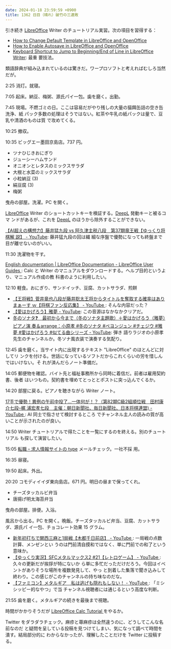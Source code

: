 ```yaml
---
date: 2024-01-18 23:59:59 +0900
title: 1362 日目（晴れ）破竹の三連敗
---
```


引き続き [LibreOffice] Writer のチュートリアル実習。次の項目を習得する：

* [How to Change Default Template in LibreOffice and OpenOffice
  ](https://www.libreofficehelp.com/change-default-template-libreoffice/)
* [How to Enable Autosave in LibreOffice and OpenOffice
  ](https://www.libreofficehelp.com/enable-autosave-libreoffice/)
* [Keyboard Shortcut to Jump to Beginning/End of Line in LibreOffice
  Writer](https://www.libreofficehelp.com/keyboard-shortcut-libreoffice/): 最重
  要技法。

類語辞典が組み込まれているのは驚きだ。ワープロソフトと考えればむしろ当然だが。

2:25 消灯。就寝。

7:05 起床。納豆、梅粥、源氏パイ一包。歯を磨く。出勤。

7:45 現場。不燃ゴミの日。ここは容易だがやり残しの大量の猫餌缶詰の空き缶洗浄、紙
パック多数の処理はそうではない。紅茶や牛乳の紙パックは量で、豆乳や清酒のものは質
で攻めてくる。

10:25 撤収。

10:35 ビッグエー墨田京島店。737 円。

* ツナひじきおにぎり
* ジューシーハムサンド
* オニオンとレタスのミックスサラダ
* 大根と水菜のミックスサラダ
* 小粒納豆 (3)
* 絹豆腐 (3)
* 梅粥

曳舟の部屋。洗濯。PC を開く。

[LibreOffice] Writer のショートカットキーを検証する。[DeepL] 発動キーと被るコマ
ンドがあるが、これを [DeepL] のほうから除外することができない。

[【AI超えの構想力】藤井猛九段 vs 阿久津主税八段　第37期竜王戦【ゆっくり将棋解
説】 - YouTube](https://www.youtube.com/watch?v=4ORysggBsR0): 藤井猛九段の回は繊
細な序盤で優勢になっても終盤まで目が離せないのがいい。

11:30 洗濯物を干す。

[English documentation | LibreOffice Documentation - LibreOffice User Guides
](https://documentation.libreoffice.org/en/english-documentation/): Calc と
Writer のマニュアルをダウンロードする。ヘルプ目的というより、マニュアル作成の教
科書のように利用したい。

12:10 軽食。おにぎり、サンドイッチ、豆腐、カットサラダ、煎餅

* [【王将戦】菅井竜也八段が藤井聡太王将からタイトルを奪取する確率はありまぁーす
  ｗ【将棋ファン反応集】 - YouTube
  ](https://www.youtube.com/watch?v=SMy1dXWKRrE): そんな内容だった？
* [【愛はかげろう】雅夢 - YouTube](https://www.youtube.com/watch?v=mynsOmgo6-A):
  この音源はなかなかクリアだ。
* [冬のソナタ❓　最初から今まで（冬のソナタ主題歌）＋愛はかげろう（雅夢）ピアノ演
  奏＆arrange：小原孝 #冬のソナタ #ペヨンジュン #チェジウ #雅夢 #愛はかげろう
  #似てる曲シリーズ - YouTube](https://www.youtube.com/watch?v=SNl3TvOvaW8): 弾き
  語りラジオの小原孝先生のチャンネルか。冬ソナ風衣装で演奏する気配り。

12:45 歯を磨く。当サイト内に出現するテキスト "LibreOffice" のほとんどに対してリ
ンクを付ける。世話になっているソフトだからこれくらいの労を惜しんではいけない。そ
れが済んだらノート準備だ。

14:05 郵便物を確認。バイト先と福祉事務所から同時に着信だ。前者は雇用契約書、後者
はいつもの。契約書を埋めてとっととポストに突っ込んでくるか。

14:20 部屋に戻る。ピアノを聴きながら Writer ノート。

[17手で優勢！異例の午前中投了…一体何が！？（第82期C級2組順位戦　田村康介七段ｰ梶
浦宏孝七段　主催：朝日新聞社、毎日新聞社、日本将棋連盟) - YouTube
](https://www.youtube.com/watch?v=HQJtCLJPHLE): AI 同士で指させて検討するところ
でチャンネル主人の読みの質が高いことが示されたのが良い。

14:50 Writer チュートリアルで得たことを一覧にするのを終える。別のチュートリアル
も探して演習したい。

15:05 [転職・求人情報サイトの type](https://type.jp/) メールチェック。一社不採
用。

16:35 昼寝。

19:50 起床。外出。

20:20 コモディイイダ東向島店。671 円。明日の昼まで保ってくれ。

* チーズタッカルビ弁当
* 唐揚げ明太海苔弁当

曳舟の部屋。排便。入浴。

風呂から出る。PC を開く。晩飯。チーズタッカルビ弁当、豆腐、カットサラダ、源氏パ
イ一包、チョコレート効果 15 グラム。

* [新年初打ちで関西三麻と1局戦【木都千日前店】 - YouTube
  ](https://www.youtube.com/watch?v=iq-jfgQZjMs): 一局戦の点数計算、メンゼンとい
  うのは門前清自摸和ではなく、単に門前での和了という意味か。
* [【ゆっくり実況】SFCメタルマックス2 #21【レトロゲーム】 - YouTube
  ](https://www.youtube.com/watch?v=jOujOtiewSQ): 久々の更新だが挨拶が特にないか
  ら単に多忙だっただけだろう。今回はイベントがありそうな場所を複数発見して、やっ
  と到着した集落で聞き込みして終わり。この感じがこのチャンネルの持ち味なのだな。
* [【ファミコン】メタルギア　私は逃げも隠れもしない！ - YouTube
  ](https://www.youtube.com/watch?v=ScTAdfhP_Pg): 「ミシシッピー的なやつ」で当
  チャンネル視聴者には通じるという高度な判断。

21:55 歯を磨く。メタルギアの続きを最後まで視聴。

時間がかかりそうだが [LibreOffice Calc Tutorial
](https://www.libreofficehelp.com/libreoffice-calc-tutorials/) をやるか。

Twitter をダラダラチェック。麻疹と蕁麻疹は全然違うのに、どうしてこんな名前なのだ
と疑問を呈している投稿を見つけてしまい、気になって調べて時間を潰す。結局部分的に
わからなかったが、理解したことだけを Twitter に投稿する。

[DeepL]: https://www.deepl.com/translator
[LibreOffice]: https://www.libreoffice.org/
